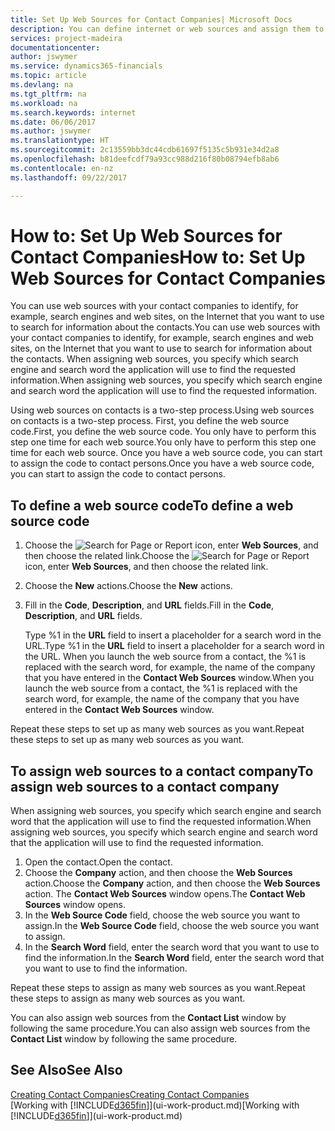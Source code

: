 ```yaml
---
title: Set Up Web Sources for Contact Companies| Microsoft Docs
description: You can define internet or web sources and assign them to a contact company to help identify how you want to search for information about your contacts.
services: project-madeira
documentationcenter: 
author: jswymer
ms.service: dynamics365-financials
ms.topic: article
ms.devlang: na
ms.tgt_pltfrm: na
ms.workload: na
ms.search.keywords: internet
ms.date: 06/06/2017
ms.author: jswymer
ms.translationtype: HT
ms.sourcegitcommit: 2c13559bb3dc44cdb61697f5135c5b931e34d2a8
ms.openlocfilehash: b81deefcdf79a93cc988d216f80b08794efb8ab6
ms.contentlocale: en-nz
ms.lasthandoff: 09/22/2017

---
```

# <a name="how-to-set-up-web-sources-for-contact-companies"></a><span data-ttu-id="63d05-103">How to: Set Up Web Sources for Contact Companies</span><span class="sxs-lookup"><span data-stu-id="63d05-103">How to: Set Up Web Sources for Contact Companies</span></span>
<span data-ttu-id="63d05-104">You can use web sources with your contact companies to identify, for example, search engines and web sites, on the Internet that you want to use to search for information about the contacts.</span><span class="sxs-lookup"><span data-stu-id="63d05-104">You can use web sources with your contact companies to identify, for example, search engines and web sites, on the Internet that you want to use to search for information about the contacts.</span></span> <span data-ttu-id="63d05-105">When assigning web sources, you specify which search engine and search word the application will use to find the requested information.</span><span class="sxs-lookup"><span data-stu-id="63d05-105">When assigning web sources, you specify which search engine and search word the application will use to find the requested information.</span></span>

<span data-ttu-id="63d05-106">Using web sources on contacts is a two-step process.</span><span class="sxs-lookup"><span data-stu-id="63d05-106">Using web sources on contacts is a two-step process.</span></span> <span data-ttu-id="63d05-107">First, you define the web source code.</span><span class="sxs-lookup"><span data-stu-id="63d05-107">First, you define the web source code.</span></span> <span data-ttu-id="63d05-108">You only have to perform this step one time for each web source.</span><span class="sxs-lookup"><span data-stu-id="63d05-108">You only have to perform this step one time for each web source.</span></span> <span data-ttu-id="63d05-109">Once you have a web source code, you can start to assign the code to contact persons.</span><span class="sxs-lookup"><span data-stu-id="63d05-109">Once you have a web source code, you can start to assign the code to contact persons.</span></span>

## <a name="to-define-a-web-source-code"></a><span data-ttu-id="63d05-110">To define a web source code</span><span class="sxs-lookup"><span data-stu-id="63d05-110">To define a web source code</span></span>
1. <span data-ttu-id="63d05-111">Choose the ![Search for Page or Report](media/ui-search/search_small.png "Search for Page or Report icon") icon, enter **Web Sources**, and then choose the related link.</span><span class="sxs-lookup"><span data-stu-id="63d05-111">Choose the ![Search for Page or Report](media/ui-search/search_small.png "Search for Page or Report icon") icon, enter **Web Sources**, and then choose the related link.</span></span>
2. <span data-ttu-id="63d05-112">Choose the **New** actions.</span><span class="sxs-lookup"><span data-stu-id="63d05-112">Choose the **New** actions.</span></span>
3. <span data-ttu-id="63d05-113">Fill in the **Code**, **Description**, and **URL** fields.</span><span class="sxs-lookup"><span data-stu-id="63d05-113">Fill in the **Code**, **Description**, and **URL** fields.</span></span>

    <span data-ttu-id="63d05-114">Type %1 in the **URL** field to insert a placeholder for a search word in the URL.</span><span class="sxs-lookup"><span data-stu-id="63d05-114">Type %1 in the **URL** field to insert a placeholder for a search word in the URL.</span></span> <span data-ttu-id="63d05-115">When you launch the web source from a contact, the %1 is replaced with the search word, for example, the name of the company that you have entered in the **Contact Web Sources** window.</span><span class="sxs-lookup"><span data-stu-id="63d05-115">When you launch the web source from a contact, the %1 is replaced with the search word, for example, the name of the company that you have entered in the **Contact Web Sources** window.</span></span>

<span data-ttu-id="63d05-116">Repeat these steps to set up as many web sources as you want.</span><span class="sxs-lookup"><span data-stu-id="63d05-116">Repeat these steps to set up as many web sources as you want.</span></span>

## <a name="to-assign-web-sources-to-a-contact-company"></a><span data-ttu-id="63d05-117">To assign web sources to a contact company</span><span class="sxs-lookup"><span data-stu-id="63d05-117">To assign web sources to a contact company</span></span>
<span data-ttu-id="63d05-118">When assigning web sources, you specify which search engine and search word that the application will use to find the requested information.</span><span class="sxs-lookup"><span data-stu-id="63d05-118">When assigning web sources, you specify which search engine and search word that the application will use to find the requested information.</span></span>

1. <span data-ttu-id="63d05-119">Open the contact.</span><span class="sxs-lookup"><span data-stu-id="63d05-119">Open the contact.</span></span>
2. <span data-ttu-id="63d05-120">Choose the **Company** action, and then choose the **Web Sources** action.</span><span class="sxs-lookup"><span data-stu-id="63d05-120">Choose the **Company** action, and then choose the **Web Sources** action.</span></span> <span data-ttu-id="63d05-121">The **Contact Web Sources** window opens.</span><span class="sxs-lookup"><span data-stu-id="63d05-121">The **Contact Web Sources** window opens.</span></span>
3. <span data-ttu-id="63d05-122">In the **Web Source Code** field, choose the web source you want to assign.</span><span class="sxs-lookup"><span data-stu-id="63d05-122">In the **Web Source Code** field, choose the web source you want to assign.</span></span>
4. <span data-ttu-id="63d05-123">In the **Search Word** field, enter the search word that you want to use to find the information.</span><span class="sxs-lookup"><span data-stu-id="63d05-123">In the **Search Word** field, enter the search word that you want to use to find the information.</span></span>

<span data-ttu-id="63d05-124">Repeat these steps to assign as many web sources as you want.</span><span class="sxs-lookup"><span data-stu-id="63d05-124">Repeat these steps to assign as many web sources as you want.</span></span>

<span data-ttu-id="63d05-125">You can also assign web sources from the **Contact List** window by following the same procedure.</span><span class="sxs-lookup"><span data-stu-id="63d05-125">You can also assign web sources from the **Contact List** window by following the same procedure.</span></span>

## <a name="see-also"></a><span data-ttu-id="63d05-126">See Also</span><span class="sxs-lookup"><span data-stu-id="63d05-126">See Also</span></span>
[<span data-ttu-id="63d05-127">Creating Contact Companies</span><span class="sxs-lookup"><span data-stu-id="63d05-127">Creating Contact Companies</span></span>](marketing-create-contact-companies.md)  
<span data-ttu-id="63d05-128">[Working with [!INCLUDE[d365fin](includes/d365fin_md.md)]](ui-work-product.md)</span><span class="sxs-lookup"><span data-stu-id="63d05-128">[Working with [!INCLUDE[d365fin](includes/d365fin_md.md)]](ui-work-product.md)</span></span>

